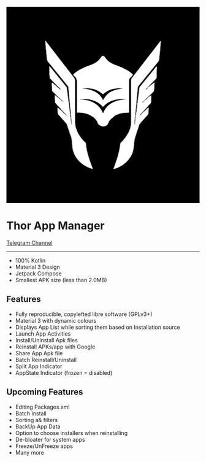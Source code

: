 
<p>
  <img src="app/src/main/thor_icon-playstore.png" alt="Thor Logo" height="512">
</p>


<h1>Thor App Manager</h1>

<p>
  <a href="https://t.me/thorAppDev">Telegram Channel</a>
</p>


---

* 100% Kotlin 
* Material 3 Design 
* Jetpack Compose
* Smallest APK size (less than 2.0MB)

## Features
- Fully reproducible, copylefted libre software (GPLv3+)
- Material 3 with dynamic colours
- Displays App List while sorting them based on Installation source
- Launch App Activities
- Install/Uninstall Apk files
- Reinstall APKs/app with Google
- Share App Apk file
- Batch Reinstall/Uninstall
- Split App Indicator
- AppState Indicator (frozen = disabled)

## Upcoming Features
- Editing Packages.xml 
- Batch Install
- Sorting a& filters
- BackUp App Data
- Option to choose installers when reinstalling
- De-bloater for system apps
- Freeze/UnFreeze apps
- Many more
